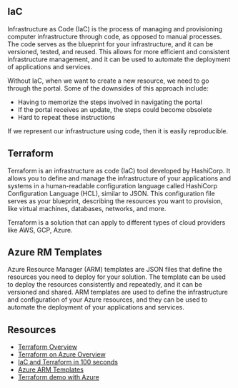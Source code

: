 ## IaC
Infrastructure as Code (IaC) is the process of managing and provisioning computer infrastructure through code, as opposed to manual processes. The code serves as the blueprint for your infrastructure, and it can be versioned, tested, and reused. This allows for more efficient and consistent infrastructure management, and it can be used to automate the deployment of applications and services.

Without IaC, when we want to create a new resource, we need to go through the portal. Some of the downsides of this approach include:
- Having to memorize the steps involved in navigating the portal
- If the portal receives an update, the steps could become obsolete
- Hard to repeat these instructions

If we represent our infrastructure using code, then it is easily reproducible. 

## Terraform
Terraform is an infrastructure as code (IaC) tool developed by HashiCorp. It allows you to define and manage the infrastructure of your applications and systems in a human-readable configuration language called HashiCorp Configuration Language (HCL), similar to JSON. This configuration file serves as your blueprint, describing the resources you want to provision, like virtual machines, databases, networks, and more.

Terraform is a solution that can apply to different types of cloud providers like AWS, GCP, Azure. 

## Azure RM Templates
Azure Resource Manager (ARM) templates are JSON files that define the resources you need to deploy for your solution. The template can be used to deploy the resources consistently and repeatedly, and it can be versioned and shared. ARM templates are used to define the infrastructure and configuration of your Azure resources, and they can be used to automate the deployment of your applications and services.


## Resources
- [Terraform Overview](https://www.terraform.io/intro/index.html)
- [Terraform on Azure Overview](https://learn.microsoft.com/en-us/azure/developer/terraform/overview)
- [IaC and Terraform in 100 seconds](https://www.youtube.com/watch?v=tomUWcQ0P3k)
- [Azure ARM Templates](https://learn.microsoft.com/en-us/azure/azure-resource-manager/templates/overview)
- [Terraform demo with Azure](https://www.youtube.com/watch?v=OAWBHyNKrzw)
